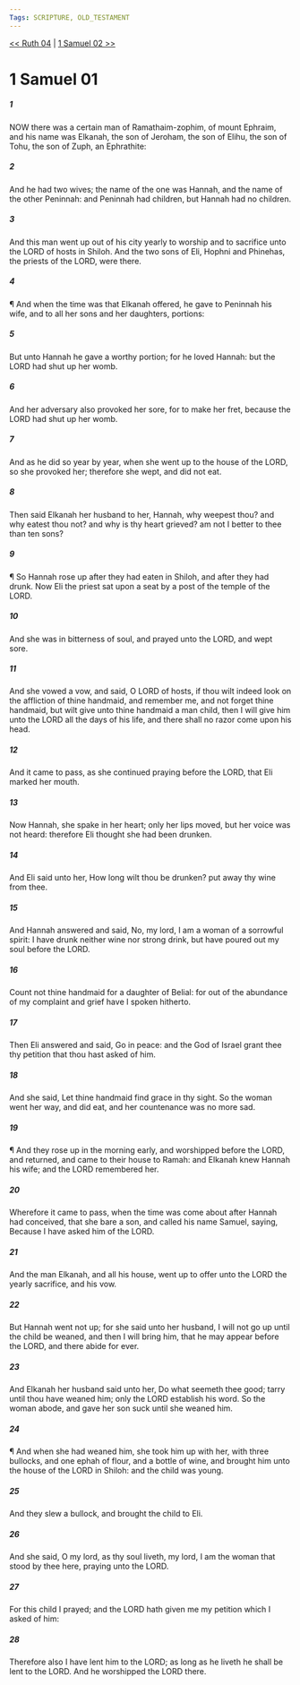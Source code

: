 ```yaml
---
Tags: SCRIPTURE, OLD_TESTAMENT
---
```


[<< Ruth 04](OLD_TESTAMENT/08_Ruth/Ruth_04.md) | [1 Samuel 02 >>](OLD_TESTAMENT/09_1_Samuel/1_Samuel_02.md)

# 1 Samuel 01

##### 1
 NOW there was a certain man of Ramathaim-zophim, of mount Ephraim, and his name was Elkanah, the son of Jeroham, the son of Elihu, the son of Tohu, the son of Zuph, an Ephrathite:
##### 2
 And he had two wives; the name of the one was Hannah, and the name of the other Peninnah: and Peninnah had children, but Hannah had no children.
##### 3
 And this man went up out of his city yearly to worship and to sacrifice unto the LORD of hosts in Shiloh.  And the two sons of Eli, Hophni and Phinehas, the priests of the LORD, were there.
##### 4
 ¶ And when the time was that Elkanah offered, he gave to Peninnah his wife, and to all her sons and her daughters, portions:
##### 5
 But unto Hannah he gave a worthy portion; for he loved Hannah: but the LORD had shut up her womb.
##### 6
 And her adversary also provoked her sore, for to make her fret, because the LORD had shut up her womb.
##### 7
 And as he did so year by year, when she went up to the house of the LORD, so she provoked her; therefore she wept, and did not eat.
##### 8
 Then said Elkanah her husband to her, Hannah, why weepest thou?  and why eatest thou not?  and why is thy heart grieved?  am not I better to thee than ten sons?
##### 9
 ¶ So Hannah rose up after they had eaten in Shiloh, and after they had drunk.  Now Eli the priest sat upon a seat by a post of the temple of the LORD.
##### 10
 And she was in bitterness of soul, and prayed unto the LORD, and wept sore.
##### 11
 And she vowed a vow, and said, O LORD of hosts, if thou wilt indeed look on the affliction of thine handmaid, and remember me, and not forget thine handmaid, but wilt give unto thine handmaid a man child, then I will give him unto the LORD all the days of his life, and there shall no razor come upon his head.
##### 12
 And it came to pass, as she continued praying before the LORD, that Eli marked her mouth.
##### 13
 Now Hannah, she spake in her heart; only her lips moved, but her voice was not heard: therefore Eli thought she had been drunken.
##### 14
 And Eli said unto her, How long wilt thou be drunken?  put away thy wine from thee.
##### 15
 And Hannah answered and said, No, my lord, I am a woman of a sorrowful spirit: I have drunk neither wine nor strong drink, but have poured out my soul before the LORD.
##### 16
 Count not thine handmaid for a daughter of Belial: for out of the abundance of my complaint and grief have I spoken hitherto.
##### 17
 Then Eli answered and said, Go in peace: and the God of Israel grant thee thy petition that thou hast asked of him.
##### 18
 And she said, Let thine handmaid find grace in thy sight. So the woman went her way, and did eat, and her countenance was no more sad.
##### 19
 ¶ And they rose up in the morning early, and worshipped before the LORD, and returned, and came to their house to Ramah: and Elkanah knew Hannah his wife; and the LORD remembered her.
##### 20
 Wherefore it came to pass, when the time was come about after Hannah had conceived, that she bare a son, and called his name Samuel, saying, Because I have asked him of the LORD.
##### 21
 And the man Elkanah, and all his house, went up to offer unto the LORD the yearly sacrifice, and his vow.
##### 22
 But Hannah went not up; for she said unto her husband, I will not go up until the child be weaned, and then I will bring him, that he may appear before the LORD, and there abide for ever.
##### 23
 And Elkanah her husband said unto her, Do what seemeth thee good; tarry until thou have weaned him; only the LORD establish his word.  So the woman abode, and gave her son suck until she weaned him.
##### 24
 ¶ And when she had weaned him, she took him up with her, with three bullocks, and one ephah of flour, and a bottle of wine, and brought him unto the house of the LORD in Shiloh: and the child was young.
##### 25
 And they slew a bullock, and brought the child to Eli.
##### 26
 And she said, O my lord, as thy soul liveth, my lord, I am the woman that stood by thee here, praying unto the LORD.
##### 27
 For this child I prayed; and the LORD hath given me my petition which I asked of him:
##### 28
 Therefore also I have lent him to the LORD; as long as he liveth he shall be lent to the LORD.  And he worshipped the LORD there.
